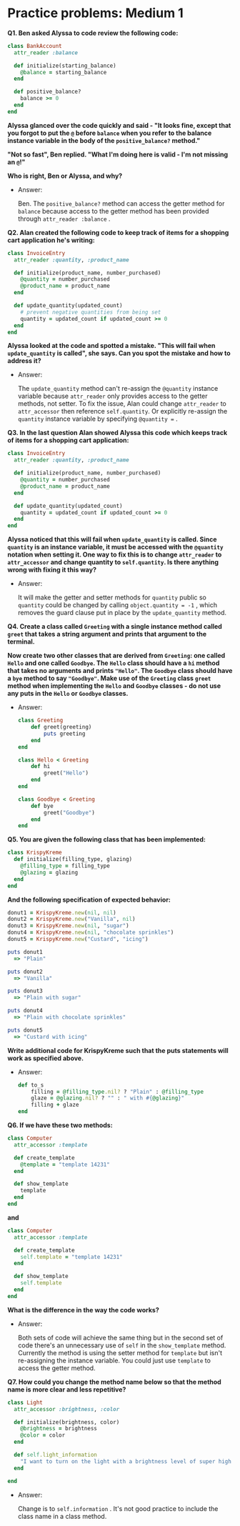 # Practice problems: Medium 1

**Q1. Ben asked Alyssa to code review the following code:**

```ruby
class BankAccount
  attr_reader :balance

  def initialize(starting_balance)
    @balance = starting_balance
  end

  def positive_balance?
    balance >= 0
  end
end
```

**Alyssa glanced over the code quickly and said - "It looks fine, except that you forgot to put the `@` before `balance` when you refer to the balance instance variable in the body of the `positive_balance?` method."**

**"Not so fast", Ben replied. "What I'm doing here is valid - I'm not missing an `@`!"**

**Who is right, Ben or Alyssa, and why?**

- Answer:

    Ben. The `positive_balance?` method can access the getter method for `balance`  because access to the getter method has been provided through `attr_reader :balance` .

**Q2. Alan created the following code to keep track of items for a shopping cart application he's writing:**

```ruby
class InvoiceEntry
  attr_reader :quantity, :product_name

  def initialize(product_name, number_purchased)
    @quantity = number_purchased
    @product_name = product_name
  end

  def update_quantity(updated_count)
    # prevent negative quantities from being set
    quantity = updated_count if updated_count >= 0
  end
end
```

**Alyssa looked at the code and spotted a mistake. "This will fail when `update_quantity` is called", she says. Can you spot the mistake and how to address it?**

- Answer:

    The `update_quantity` method can't re-assign the `@quantity` instance variable because `attr_reader` only provides access to the getter methods, not setter. To fix the issue, Alan could change `attr_reader` to `attr_accessor` then reference `self.quantity`. Or explicitly re-assign the `quantity` instance variable by specifying `@quantity =` .

**Q3. In the last question Alan showed Alyssa this code which keeps track of items for a shopping cart application:**

```ruby
class InvoiceEntry
  attr_reader :quantity, :product_name

  def initialize(product_name, number_purchased)
    @quantity = number_purchased
    @product_name = product_name
  end

  def update_quantity(updated_count)
    quantity = updated_count if updated_count >= 0
  end
end
```

**Alyssa noticed that this will fail when `update_quantity` is called. Since `quantity` is an instance variable, it must be accessed with the `@quantity` notation when setting it. One way to fix this is to change `attr_reader` to `attr_accessor` and change quantity to `self.quantity`. Is there anything wrong with fixing it this way?**

- Answer:

    It will make the getter and setter methods for `quantity` public so `quantity` could be changed by calling `object.quantity = -1` , which removes the guard clause put in place by the `update_quantity` method.

**Q4. Create a class called `Greeting` with a single instance method called `greet` that takes a string argument and prints that argument to the terminal.**

**Now create two other classes that are derived from `Greeting`: one called `Hello` and one called `Goodbye`. The `Hello` class should have a `hi` method that takes no arguments and prints `"Hello"`. The `Goodbye` class should have a `bye` method to say `"Goodbye"`. Make use of the `Greeting` class `greet` method when implementing the `Hello` and `Goodbye` classes - do not use any puts in the `Hello` or `Goodbye` classes.**

- Answer:

    ```ruby
    class Greeting
    	def greet(greeting)
    		puts greeting
    	end
    end

    class Hello < Greeting
    	def hi
    		greet("Hello")
    	end
    end

    class Goodbye < Greeting
    	def bye
    		greet("Goodbye")
    	end
    end
    ```

**Q5. You are given the following class that has been implemented:**

```ruby
class KrispyKreme
  def initialize(filling_type, glazing)
    @filling_type = filling_type
    @glazing = glazing
  end
end
```

**And the following specification of expected behavior:**

```ruby
donut1 = KrispyKreme.new(nil, nil)
donut2 = KrispyKreme.new("Vanilla", nil)
donut3 = KrispyKreme.new(nil, "sugar")
donut4 = KrispyKreme.new(nil, "chocolate sprinkles")
donut5 = KrispyKreme.new("Custard", "icing")

puts donut1
  => "Plain"

puts donut2
  => "Vanilla"

puts donut3
  => "Plain with sugar"

puts donut4
  => "Plain with chocolate sprinkles"

puts donut5
  => "Custard with icing"
```

**Write additional code for KrispyKreme such that the puts statements will work as specified above.**

- Answer:

    ```ruby
    def to_s
    	filling = @filling_type.nil? ? "Plain" : @filling_type
    	glaze = @glazing.nil? ? "" : " with #{@glazing}"
    	filling + glaze
    end
    ```

**Q6. If we have these two methods:**

```ruby
class Computer
  attr_accessor :template

  def create_template
    @template = "template 14231"
  end

  def show_template
    template
  end
end
```

**and**

```ruby
class Computer
  attr_accessor :template

  def create_template
    self.template = "template 14231"
  end

  def show_template
    self.template
  end
end
```

**What is the difference in the way the code works?**

- Answer:

    Both sets of code will achieve the same thing but in the second set of code there's an unnecessary use of `self` in the `show_template` method. Currently the method is using the setter method for `template` but isn't re-assigning the instance variable. You could just use `template` to access the getter method.

**Q7. How could you change the method name below so that the method name is more clear and less repetitive?**

```ruby
class Light
  attr_accessor :brightness, :color

  def initialize(brightness, color)
    @brightness = brightness
    @color = color
  end

  def self.light_information
    "I want to turn on the light with a brightness level of super high and a colour of green"
  end

end
```

- Answer:

    Change is to `self.information` . It's not good practice to include the class name in a class method.